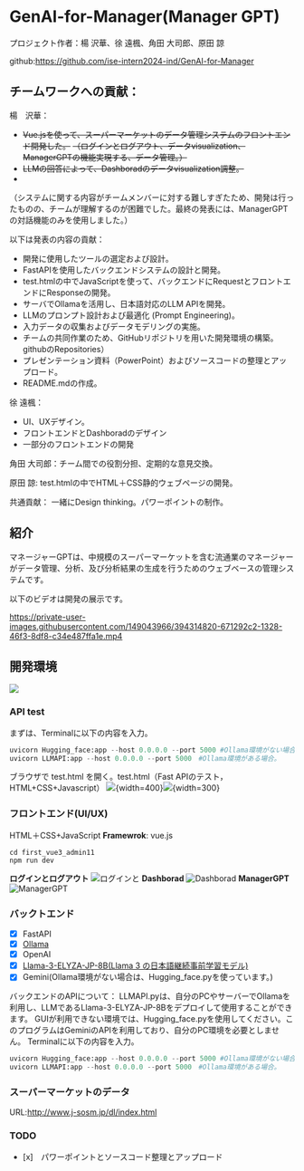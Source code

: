 # GenAI-for-Manager(Manager GPT)

プロジェクト作者：楊 沢華、徐 遠楓、角田 大司郎、原田 諒

github:https://github.com/ise-intern2024-ind/GenAI-for-Manager

## チームワークへの貢献：
楊　沢華：

- ~~Vue.jsを使って、スーパーマーケットのデータ管理システムのフロントエンド開発した。~~
~~（ログインとログアウト、データvisualization、ManagerGPTの機能実現する、データ管理。）~~
- ~~LLMの回答によって、Dashboradのデータvisualization調整。~~
- 
（システムに関する内容がチームメンバーに対する難しすぎたため、開発は行ったものの、チームが理解するのが困難でした。最終の発表には、ManagerGPTの対話機能のみを使用しました。）

以下は発表の内容の貢献：
- 開発に使用したツールの選定および設計。
- FastAPIを使用したバックエンドシステムの設計と開発。
- test.htmlの中でJavaScriptを使って、バックエンドにRequestとフロントエンドにResponseの開発。
- サーバでOllamaを活用し、日本語対応のLLM APIを開発。
- LLMのプロンプト設計および最適化 (Prompt Engineering)。
- 入力データの収集およびデータモデリングの実施。
- チームの共同作業のため、GitHubリポジトリを用いた開発環境の構築。githubのRepositories）
- プレゼンテーション資料（PowerPoint）およびソースコードの整理とアップロード。
- README.mdの作成。

徐 遠楓：
- UI、UXデザイン。
- フロントエンドとDashboradのデザイン
- 一部分のフロントエンドの開発

角田 大司郎：チーム間での役割分担、定期的な意見交換。

原田 諒: test.htmlの中でHTML＋CSS静的ウェブページの開発。

共通貢献：
一緒にDesign thinking。パワーポイントの制作。

## 紹介
マネージャーGPTは、中規模のスーパーマーケットを含む流通業のマネージャーがデータ管理、分析、及び分析結果の生成を行うためのウェブベースの管理システムです。

以下のビデオは開発の展示です。

https://private-user-images.githubusercontent.com/149043966/394314820-671292c2-1328-46f3-8df8-c34e487ffa1e.mp4

## 開発環境
![](/Figs/image3.png)

### API test

まずは、Terminalに以下の内容を入力。
```python
uvicorn Hugging_face:app --host 0.0.0.0 --port 5000 #Ollama環境がない場合。
uvicorn LLMAPI:app --host 0.0.0.0 --port 5000　#Ollama環境がある場合。
```
ブラウザで test.html を開く。test.html（Fast APIのテスト，HTML+CSS+Javascript）
![](/Figs/image.png){width=400}![](/Figs/image2.png){width=300}

### フロントエンド(UI/UX)
HTML＋CSS+JavaScript
**Framewrok**: vue.js
```
cd first_vue3_admin11
npm run dev
```
**ログインとログアウト**
![ログインと](/Figs/image4.png)
**Dashborad**
![Dashborad](/Figs/image6.png)
**ManagerGPT**
![ManagerGPT](/Figs/image7.png)

### バックトエンド
- [x] FastAPI
- [x] [Ollama](https://ollama.com/)
- [x] OpenAI
- [x] [Llama-3-ELYZA-JP-8B(Llama 3 の日本語継続事前学習モデル)](https://huggingface.co/elyza/Llama-3-ELYZA-JP-8B)
- [x] Gemini(Ollama環境がない場合は、Hugging_face.pyを使っています。)

バックエンドのAPIについて：
LLMAPI.pyは、自分のPCやサーバーでOllamaを利用し、LLMであるLlama-3-ELYZA-JP-8Bをデプロイして使用することができます。
GUIが利用できない環境では、Hugging_face.pyを使用してください。このプログラムはGeminiのAPIを利用しており、自分のPC環境を必要としません。
Terminalに以下の内容を入力。
```python
uvicorn Hugging_face:app --host 0.0.0.0 --port 5000 #Ollama環境がない場合。
uvicorn LLMAPI:app --host 0.0.0.0 --port 5000　#Ollama環境がある場合。
```


### スーパーマーケットのデータ
URL:http://www.j-sosm.jp/dl/index.html


### TODO

- [x]　パワーポイントとソースコード整理とアップロード
